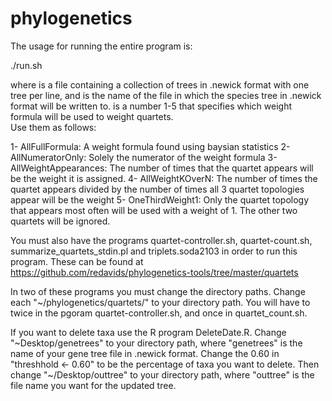 # phylogenetics

The usage for running the entire program is:

./run.sh <genetreesfile> <outfile> <index>

where <genetreesfile> is a file containing a collection of trees in .newick format with one tree per line, and <outfile> is the name of the file in which the species tree in .newick format will be written to.  <index> is a number 1-5 that specifies which weight formula will be used to weight quartets.  
Use them as follows:

1- AllFullFormula: A weight formula found using baysian statistics
2- AllNumeratorOnly: Solely the numerator of the weight formula
3- AllWeightAppearances: The number of times that the quartet appears will be the weight it is assigned.
4- AllWeightKOverN: The number of times the quartet appears divided by the number of times all 3 quartet topologies appear will be the weight
5- OneThirdWeight1: Only the quartet topology that appears most often will be used with a weight of 1.  The other two quartets will be ignored.

You must also have the programs quartet-controller.sh, quartet-count.sh, summarize_quartets_stdin.pl and triplets.soda2103 in order to run this program.  These can be found at https://github.com/redavids/phylogenetics-tools/tree/master/quartets

In two of these programs you must change the directory paths.  Change each "~/phylogenetics/quartets/" to your directory path.  You will have to twice in the pgoram quartet-controller.sh, and once in quartet_count.sh.

If you want to delete taxa use the R program DeleteDate.R.  Change "~Desktop/genetrees" to your directory path, where "genetrees" is the name of your gene tree file in .newick format.  Change the 0.60 in "threshhold <- 0.60" to be the percentage of taxa you want to delete.  Then change "~/Desktop/outtree" to your directory path, where "outtree" is the file name you want for the updated tree.  
